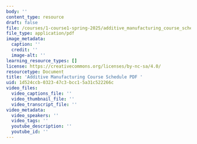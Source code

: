 ```yaml
---
body: ''
content_type: resource
draft: false
file: /courses/1-course1-spring-2025/additive_manufacturing_course_schedule_pdf_r13.pdf
file_type: application/pdf
image_metadata:
  caption: ''
  credit: ''
  image-alt: ''
learning_resource_types: []
license: https://creativecommons.org/licenses/by-nc-sa/4.0/
resourcetype: Document
title: 'Additive Manufacturing Course Schedule PDF '
uid: 1d524ccb-0323-47c3-bcc1-5a31c522266c
video_files:
  video_captions_file: ''
  video_thumbnail_file: ''
  video_transcript_file: ''
video_metadata:
  video_speakers: ''
  video_tags: ''
  youtube_description: ''
  youtube_id: ''
---
```

